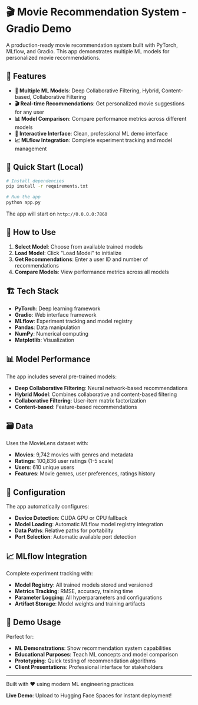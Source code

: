 # 🎬 Movie Recommendation System - Gradio Demo

A production-ready movie recommendation system built with PyTorch, MLflow, and Gradio. This app demonstrates multiple ML models for personalized movie recommendations.

## 🌟 Features

- **🤖 Multiple ML Models**: Deep Collaborative Filtering, Hybrid, Content-based, Collaborative Filtering
- **🎬 Real-time Recommendations**: Get personalized movie suggestions for any user
- **📊 Model Comparison**: Compare performance metrics across different models
- **🎯 Interactive Interface**: Clean, professional ML demo interface
- **📈 MLflow Integration**: Complete experiment tracking and model management

## 🚀 Quick Start (Local)

```bash
# Install dependencies
pip install -r requirements.txt

# Run the app
python app.py
```

The app will start on `http://0.0.0.0:7860`

## 🎯 How to Use

1. **Select Model**: Choose from available trained models
2. **Load Model**: Click "Load Model" to initialize
3. **Get Recommendations**: Enter a user ID and number of recommendations
4. **Compare Models**: View performance metrics across all models

## 🏗️ Tech Stack

- **PyTorch**: Deep learning framework
- **Gradio**: Web interface framework  
- **MLflow**: Experiment tracking and model registry
- **Pandas**: Data manipulation
- **NumPy**: Numerical computing
- **Matplotlib**: Visualization

## 📊 Model Performance

The app includes several pre-trained models:
- **Deep Collaborative Filtering**: Neural network-based recommendations
- **Hybrid Model**: Combines collaborative and content-based filtering
- **Collaborative Filtering**: User-item matrix factorization
- **Content-based**: Feature-based recommendations

## 🗃️ Data

Uses the MovieLens dataset with:
- **Movies**: 9,742 movies with genres and metadata
- **Ratings**: 100,836 user ratings (1-5 scale)
- **Users**: 610 unique users
- **Features**: Movie genres, user preferences, ratings history

## 🔧 Configuration

The app automatically configures:
- **Device Detection**: CUDA GPU or CPU fallback
- **Model Loading**: Automatic MLflow model registry integration
- **Data Paths**: Relative paths for portability
- **Port Selection**: Automatic available port detection

## 📈 MLflow Integration

Complete experiment tracking with:
- **Model Registry**: All trained models stored and versioned
- **Metrics Tracking**: RMSE, accuracy, training time
- **Parameter Logging**: All hyperparameters and configurations
- **Artifact Storage**: Model weights and training artifacts

## 🎪 Demo Usage

Perfect for:
- **ML Demonstrations**: Show recommendation system capabilities
- **Educational Purposes**: Teach ML concepts and model comparison  
- **Prototyping**: Quick testing of recommendation algorithms
- **Client Presentations**: Professional interface for stakeholders

---

Built with ❤️ using modern ML engineering practices

**Live Demo**: Upload to Hugging Face Spaces for instant deployment!